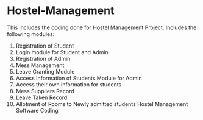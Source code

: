# Hostel-Management
This includes the coding done for Hostel Management Project.
Includes the following modules:
1.	Registration of Student
2.	Login module for Student and Admin
3.	Registration of Admin
4.	Mess Management
5.	Leave Granting Module
6.	Access Information of Students Module for Admin
7.	Access their own information for students
8.	Mess Suppliers Record
9.	Leave Taken Record
10.	Allotment of Rooms to Newly admitted students
Hostel Management Software Coding

